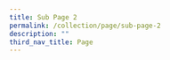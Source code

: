 ```yaml
---
title: Sub Page 2
permalink: /collection/page/sub-page-2
description: ""
third_nav_title: Page
---
```

